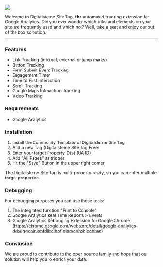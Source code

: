 [![](https://digitalsterne.de/wp-content/uploads/2020/06/dsitetag_logo-300x300.png)](https://www.digitalsterne.de)

Welcome to Digitalsterne Site Tag, **the** automated tracking extension for Google Analytics. Did you ever wonder which links and elements on your site are frequently used and which not? Well, take a seat and enjoy our out of the box soloution.

------------

### Features

- Link Tracking (internal, external or jump marks)
- Button Tracking
- Form Submit Event Tracking
- Engagement Timer
- Time to First Interaction
- Scroll Tracking
- Google Maps Interaction Tracking
- Video Tracking

### Requirements

- Google Analytics

### Installation

1. Install the Community Template of Digitalsterne Site Tag
2. Add a new Tag (Digitalsterne Site Tag Free)
3. Enter your target Property ID(s) (UA ID)
4. Add "All Pages" as trigger
5. Hit the "Save" Button in the upper right corner

The Digitalsterne Site Tag is multi-property ready, so you can enter multiple target properties.

### Debugging

For debugging purposes you can use these tools:

1. The integrated function "Print to Console"
2. Google Analytics Real Time Reports > Events
3. Google Analytics Debbuging Extension for Google Chrome (https://chrome.google.com/webstore/detail/google-analytics-debugger/jnkmfdileelhofjcijamephohjechhna)

### Conslusion

We are proud to contribute to the open source family and hope that our solution will help you to enrich your data.
